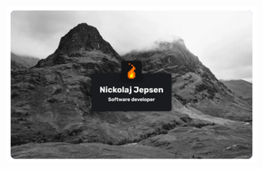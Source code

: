 <img src="https://github.com/nickolaj-jepsen/nickolaj-jepsen/blob/master/header.png" alt="header image">
